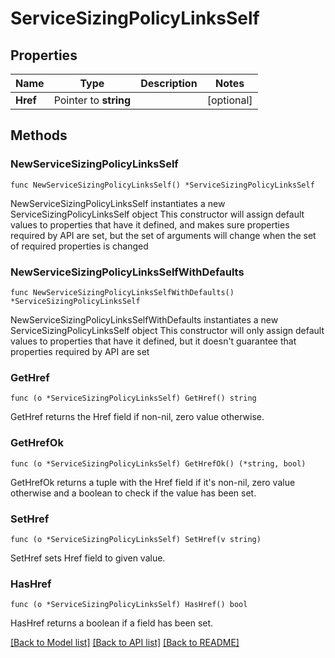 # ServiceSizingPolicyLinksSelf

## Properties

Name | Type | Description | Notes
------------ | ------------- | ------------- | -------------
**Href** | Pointer to **string** |  | [optional] 

## Methods

### NewServiceSizingPolicyLinksSelf

`func NewServiceSizingPolicyLinksSelf() *ServiceSizingPolicyLinksSelf`

NewServiceSizingPolicyLinksSelf instantiates a new ServiceSizingPolicyLinksSelf object
This constructor will assign default values to properties that have it defined,
and makes sure properties required by API are set, but the set of arguments
will change when the set of required properties is changed

### NewServiceSizingPolicyLinksSelfWithDefaults

`func NewServiceSizingPolicyLinksSelfWithDefaults() *ServiceSizingPolicyLinksSelf`

NewServiceSizingPolicyLinksSelfWithDefaults instantiates a new ServiceSizingPolicyLinksSelf object
This constructor will only assign default values to properties that have it defined,
but it doesn't guarantee that properties required by API are set

### GetHref

`func (o *ServiceSizingPolicyLinksSelf) GetHref() string`

GetHref returns the Href field if non-nil, zero value otherwise.

### GetHrefOk

`func (o *ServiceSizingPolicyLinksSelf) GetHrefOk() (*string, bool)`

GetHrefOk returns a tuple with the Href field if it's non-nil, zero value otherwise
and a boolean to check if the value has been set.

### SetHref

`func (o *ServiceSizingPolicyLinksSelf) SetHref(v string)`

SetHref sets Href field to given value.

### HasHref

`func (o *ServiceSizingPolicyLinksSelf) HasHref() bool`

HasHref returns a boolean if a field has been set.


[[Back to Model list]](../README.md#documentation-for-models) [[Back to API list]](../README.md#documentation-for-api-endpoints) [[Back to README]](../README.md)


